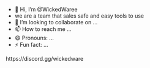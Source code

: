 - 👋 Hi, I’m @WickedWaree
- we are a team that sales safe and easy tools to use 
- 💞️ I’m looking to collaborate on ...
- 📫 How to reach me ...
- 😄 Pronouns: ...
- ⚡ Fun fact: ...

<!---
WickedWaree/WickedWaree is a ✨ special ✨ repository because its `README.md` (this file) appears on your GitHub profile.
You can click the Preview link to take a look at your changes.
--->https://discord.gg/wickedware
